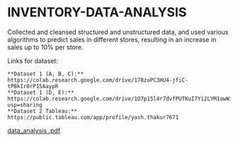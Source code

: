 # INVENTORY-DATA-ANALYSIS
Collected and cleansed structured and unstructured data, and used various algorithms to predict sales in different stores, resulting in an increase in sales up to 10% per store.

Links for dataset:

    **Dataset 1 (A, B, C):** https://colab.research.google.com/drive/178zuPC3HU4-jfiC-tPBkIrOrP15AaypR
    **Dataset 1 (D, E):** https://colab.research.google.com/drive/1O7p15l4r7dvfPUTKuI7Yi2LYM1owWip_?usp=sharing
    **Dataset 2 Tableau:** https://public.tableau.com/app/profile/yash.thakur7671
    
[data_analysis .pdf](https://github.com/aakanksha-a/INVENTORY-DATA-ANALYSIS/files/11640676/data_analysis.pdf)
